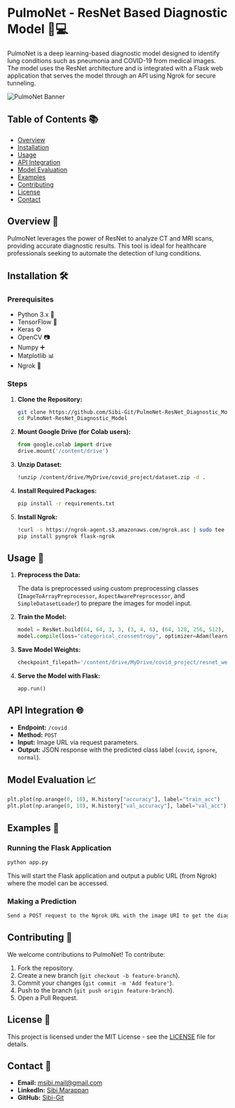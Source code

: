 # PulmoNet - ResNet Based Diagnostic Model 🧠💻

PulmoNet is a deep learning-based diagnostic model designed to identify lung conditions such as pneumonia and COVID-19 from medical images. The model uses the ResNet architecture and is integrated with a Flask web application that serves the model through an API using Ngrok for secure tunneling.

![PulmoNet Banner](path_to_your_header_image.png) <!-- Add a relevant banner image here -->

## Table of Contents 📚

- [Overview](#overview)
- [Installation](#installation)
- [Usage](#usage)
- [API Integration](#api-integration)
- [Model Evaluation](#model-evaluation)
- [Examples](#examples)
- [Contributing](#contributing)
- [License](#license)
- [Contact](#contact)

## Overview 🌟

PulmoNet leverages the power of ResNet to analyze CT and MRI scans, providing accurate diagnostic results. This tool is ideal for healthcare professionals seeking to automate the detection of lung conditions.

## Installation 🛠️

### Prerequisites

- Python 3.x 🐍
- TensorFlow 🧠
- Keras ⚙️
- OpenCV 📷
- Numpy ➕
- Matplotlib 📊
- Ngrok 🔗

### Steps

1. **Clone the Repository:**

   ```bash
   git clone https://github.com/Sibi-Git/PulmoNet-ResNet_Diagnostic_Model.git
   cd PulmoNet-ResNet_Diagnostic_Model
   ```

2. **Mount Google Drive (for Colab users):**

   ```python
   from google.colab import drive
   drive.mount('/content/drive')
   ```

3. **Unzip Dataset:**

   ```bash
   !unzip /content/drive/MyDrive/covid_project/dataset.zip -d .
   ```

4. **Install Required Packages:**

   ```bash
   pip install -r requirements.txt
   ```

5. **Install Ngrok:**

   ```bash
   !curl -s https://ngrok-agent.s3.amazonaws.com/ngrok.asc | sudo tee /etc/apt/trusted.gpg.d/ngrok.asc >/dev/null && echo "deb https://ngrok-agent.s3.amazonaws.com buster main" | sudo tee /etc/apt/sources.list.d/ngrok.list && sudo apt update && sudo apt install ngrok
   pip install pyngrok flask-ngrok
   ```

## Usage 🚀

1. **Preprocess the Data:**

   The data is preprocessed using custom preprocessing classes (`ImageToArrayPreprocessor`, `AspectAwarePreprocessor`, and `SimpleDatasetLoader`) to prepare the images for model input.

2. **Train the Model:**

   ```python
   model = ResNet.build(64, 64, 3, 3, (3, 4, 6), (64, 128, 256, 512), "dataset")
   model.compile(loss="categorical_crossentropy", optimizer=Adam(learning_rate=0.0001), metrics=["accuracy"])
   ```

3. **Save Model Weights:**

   ```python
   checkpoint_filepath='/content/drive/MyDrive/covid_project/resnet_weight.h5'
   ```

4. **Serve the Model with Flask:**

   ```python
   app.run()
   ```

## API Integration 🌐

- **Endpoint:** `/covid`
- **Method:** `POST`
- **Input:** Image URL via request parameters.
- **Output:** JSON response with the predicted class label (`covid`, `ignore`, `normal`).

## Model Evaluation 📈

```python
plt.plot(np.arange(0, 10), H.history["accuracy"], label="train_acc")
plt.plot(np.arange(0, 10), H.history["val_accuracy"], label="val_acc")
```

## Examples 📝

### Running the Flask Application

```bash
python app.py
```

This will start the Flask application and output a public URL (from Ngrok) where the model can be accessed.

### Making a Prediction

```bash
Send a POST request to the Ngrok URL with the image URI to get the diagnosis.
```

## Contributing 🤝

We welcome contributions to PulmoNet! To contribute:

1. Fork the repository.
2. Create a new branch (`git checkout -b feature-branch`).
3. Commit your changes (`git commit -m 'Add feature'`).
4. Push to the branch (`git push origin feature-branch`).
5. Open a Pull Request.

## License 📄

This project is licensed under the MIT License - see the [LICENSE](LICENSE) file for details.

## Contact 📧

- **Email:** msibi.mail@gmail.com
- **LinkedIn:** [Sibi Marappan](https://www.linkedin.com/in/sibi-marappan)
- **GitHub:** [Sibi-Git](https://github.com/Sibi-Git)
